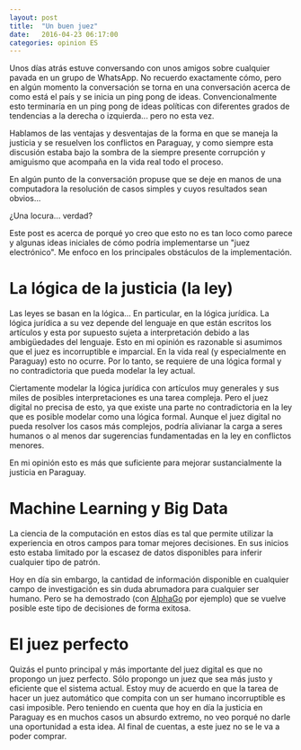 ```yaml
---
layout: post
title:  "Un buen juez"
date:   2016-04-23 06:17:00
categories: opinion ES
---
```


Unos días atrás estuve conversando con unos amigos sobre cualquier pavada en un grupo de WhatsApp. No recuerdo exactamente cómo, pero en algún momento la conversación se torna en una conversación acerca de como está el país y se inicia un ping pong de ideas. Convencionalmente esto terminaría en un ping pong de ideas políticas con diferentes grados de tendencias a la derecha o izquierda... pero no esta vez. 

Hablamos de las ventajas y desventajas de la forma en que se maneja la justicia y se resuelven los conflictos en Paraguay, y como siempre esta discusión estaba bajo la sombra de la siempre presente corrupción y amiguismo que acompaña en la vida real todo el proceso.

En algún punto de la conversación propuse que se deje en manos de una computadora la resolución de casos simples y cuyos resultados sean obvios...

¿Una locura... verdad? 

Este post es acerca de porqué yo creo que esto no es tan loco como parece y algunas ideas iniciales de cómo podría implementarse un "juez electrónico". Me enfoco en los principales obstáculos de la implementación. 

# La lógica de la justicia (la ley)

Las leyes se basan en la lógica... En particular, en la lógica jurídica. La lógica jurídica a su vez depende del lenguaje en que están escritos los artículos y esta por supuesto sujeta a interpretación debido a las ambigüedades del lenguaje. Esto en mi opinión es razonable si asumimos que el juez es incorruptible e imparcial. En la vida real (y especialmente en Paraguay) esto no ocurre. Por lo tanto, se requiere de una lógica formal y no contradictoria que pueda modelar la ley actual.

Ciertamente modelar la lógica jurídica con artículos muy generales y sus miles de posibles interpretaciones es una tarea compleja. Pero el juez digital no precisa de esto, ya que existe una parte no contradictoria en la ley que es posible modelar como una lógica formal. Aunque el juez digital no pueda resolver los casos más complejos, podría alivianar la carga a seres humanos o al menos dar sugerencias fundamentadas en la ley en conflictos menores. 

En mi opinión esto es más que suficiente para mejorar sustancialmente la justicia en Paraguay.

# Machine Learning y Big Data

La ciencia de la computación en estos días es tal que permite utilizar la experiencia en otros campos para tomar mejores decisiones. En sus inicios esto estaba limitado por la escasez de datos disponibles para inferir cualquier tipo de patrón. 

Hoy en día sin embargo, la cantidad de información disponible en cualquier campo de investigación es sin duda abrumadora para cualquier ser humano. Pero se ha demostrado (con [AlphaGo](https://en.wikipedia.org/wiki/AlphaGo) por ejemplo) que se vuelve posible este tipo de decisiones de forma exitosa.

# El juez perfecto

Quizás el punto principal y más importante del juez digital es que no propongo un juez perfecto. Sólo propongo un juez que sea más justo y eficiente que el sistema actual. Estoy muy de acuerdo en que la tarea de hacer un juez automático que compita con un ser humano incorruptible es casi imposible. Pero teniendo en cuenta que hoy en día la justicia en Paraguay es en muchos casos un absurdo extremo, no veo porqué no darle una oportunidad a esta idea. Al final de cuentas, a este juez no se le va a poder comprar.

